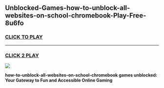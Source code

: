 
## Unblocked-Games-how-to-unblock-all-websites-on-school-chromebook-Play-Free-8u6fo
<h3>
<a href="https://premium76.site?title=how-to-unblock-all-websites-on-school-chromebook&ref=19M">CLICK TO PLAY</a></h3>
<hr>

<h3>
<a href="https://premium76.site?title=how-to-unblock-all-websites-on-school-chromebook&ref=19M">CLICK 2 PLAY</a>
  
</h3>

<a href="https://premium76.site?title=how-to-unblock-all-websites-on-school-chromebook&ref=19M"><img src="https://clearcache.store/games.png"></a>


**how-to-unblock-all-websites-on-school-chromebook games unblocked: Your Gateway to Fun and Accessible Online Gaming**
